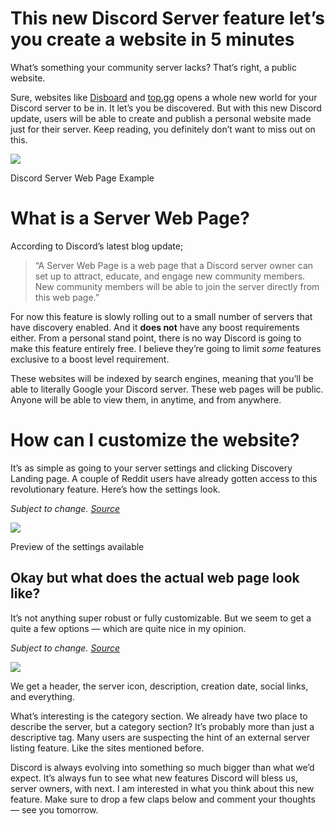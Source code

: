This new Discord Server feature let’s you create a website in 5 minutes
=======================================================================

What’s something your community server lacks? That’s right, a public website.

Sure, websites like [Disboard](https://disboard.org/) and [top.gg](https://top.gg/servers) opens a whole new world for your Discord server to be in. It let’s you be discovered. But with this new Discord update, users will be able to create and publish a personal website made just for their server. Keep reading, you definitely don’t want to miss out on this.

![](https://miro.medium.com/max/1400/1*xLBcmPRRxgak4KMZ3kTJSQ.png)

Discord Server Web Page Example

What is a Server Web Page?
==========================

According to Discord’s latest blog update;

> “A Server Web Page is a web page that a Discord server owner can set up to attract, educate, and engage new community members. New community members will be able to join the server directly from this web page.”

For now this feature is slowly rolling out to a small number of servers that have discovery enabled. And it **does not** have any boost requirements either. From a personal stand point, there is no way Discord is going to make this feature entirely free. I believe they’re going to limit _some_ features exclusive to a boost level requirement.

These websites will be indexed by search engines, meaning that you’ll be able to literally Google your Discord server. These web pages will be public. Anyone will be able to view them, in anytime, and from anywhere.

How can I customize the website?
================================

It’s as simple as going to your server settings and clicking Discovery Landing page. A couple of Reddit users have already gotten access to this revolutionary feature. Here’s how the settings look.

_Subject to change._ [_Source_](https://www.reddit.com/r/discordapp/comments/tkev1v/discord_is_working_on_server_web_pages/)

![](https://miro.medium.com/max/1400/0*-KnShI3m9MeKQYwF)

Preview of the settings available

Okay but what does the actual web page look like?
-------------------------------------------------

It’s not anything super robust or fully customizable. But we seem to get a quite a few options — which are quite nice in my opinion.

_Subject to change._ [_Source_](https://www.reddit.com/r/discordapp/comments/tkev1v/discord_is_working_on_server_web_pages/)

![](https://miro.medium.com/max/1400/0*E2Ni7T9KK5mA5nvF)

We get a header, the server icon, description, creation date, social links, and everything.

What’s interesting is the category section. We already have two place to describe the server, but a category section? It’s probably more than just a descriptive tag. Many users are suspecting the hint of an external server listing feature. Like the sites mentioned before.

Discord is always evolving into something so much bigger than what we’d expect. It’s always fun to see what new features Discord will bless us, server owners, with next. I am interested in what you think about this new feature. Make sure to drop a few claps below and comment your thoughts — see you tomorrow.
